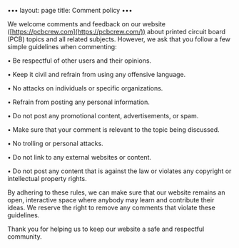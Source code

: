 •••
layout: page
title: Comment policy
•••

We welcome comments and feedback on our website ([https://pcbcrew.com](https://pcbcrew.com/)) about printed circuit board (PCB) topics and all related subjects. However, we ask that you follow a few simple guidelines when commenting:

• Be respectful of other users and their opinions.

• Keep it civil and refrain from using any offensive language.

• No attacks on individuals or specific organizations.

• Refrain from posting any personal information.

• Do not post any promotional content, advertisements, or spam.

• Make sure that your comment is relevant to the topic being discussed.

• No trolling or personal attacks.

• Do not link to any external websites or content.

• Do not post any content that is against the law or violates any copyright or intellectual property rights.

By adhering to these rules, we can make sure that our website remains an open, interactive space where anybody may learn and contribute their ideas. We reserve the right to remove any comments that violate these guidelines.

Thank you for helping us to keep our website a safe and respectful community.
